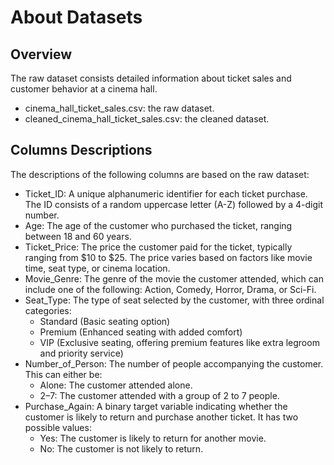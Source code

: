 # About Datasets

## Overview

The raw dataset consists detailed information about ticket sales and customer behavior at a cinema hall.

- cinema_hall_ticket_sales.csv: the raw dataset.
- cleaned_cinema_hall_ticket_sales.csv: the cleaned dataset.

## Columns Descriptions

The descriptions of the following columns are based on the raw dataset:

- Ticket_ID: A unique alphanumeric identifier for each ticket purchase. The ID consists of a random uppercase letter (A-Z) followed by a 4-digit number.
- Age: The age of the customer who purchased the ticket, ranging between 18 and 60 years.
- Ticket_Price: The price the customer paid for the ticket, typically ranging from $10 to $25. The price varies based on factors like movie time, seat type, or cinema location.
- Movie_Genre: The genre of the movie the customer attended, which can include one of the following: Action, Comedy, Horror, Drama, or Sci-Fi.
- Seat_Type: The type of seat selected by the customer, with three ordinal categories:
  - Standard (Basic seating option)
  - Premium (Enhanced seating with added comfort)
  - VIP (Exclusive seating, offering premium features like extra legroom and priority service)
- Number_of_Person: The number of people accompanying the customer. This can either be:
  - Alone: The customer attended alone.
  - 2–7: The customer attended with a group of 2 to 7 people.
- Purchase_Again: A binary target variable indicating whether the customer is likely to return and purchase another ticket. It has two possible values:
  - Yes: The customer is likely to return for another movie.
  - No: The customer is not likely to return.
